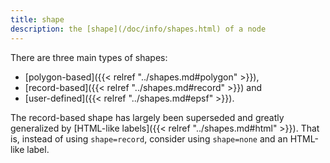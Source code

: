```yaml
---
title: shape
description: the [shape](/doc/info/shapes.html) of a node
---
```

There are three main types of shapes:

* [polygon-based]({{< relref "../shapes.md#polygon" >}}),
* [record-based]({{< relref "../shapes.md#record" >}}) and
* [user-defined]({{< relref "../shapes.md#epsf" >}}).

The record-based shape has largely been superseded and greatly generalized by
[HTML-like labels]({{< relref "../shapes.md#html" >}}). That is, instead of using `shape=record`,
consider using `shape=none` and an HTML-like label.
